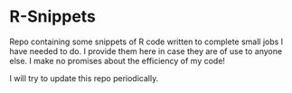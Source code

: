 # R-Snippets

Repo containing some snippets of R code written to complete small jobs I have needed to do. I provide them here in case they are of use to anyone else. I make no promises about the efficiency of my code!

I will try to update this repo periodically.
